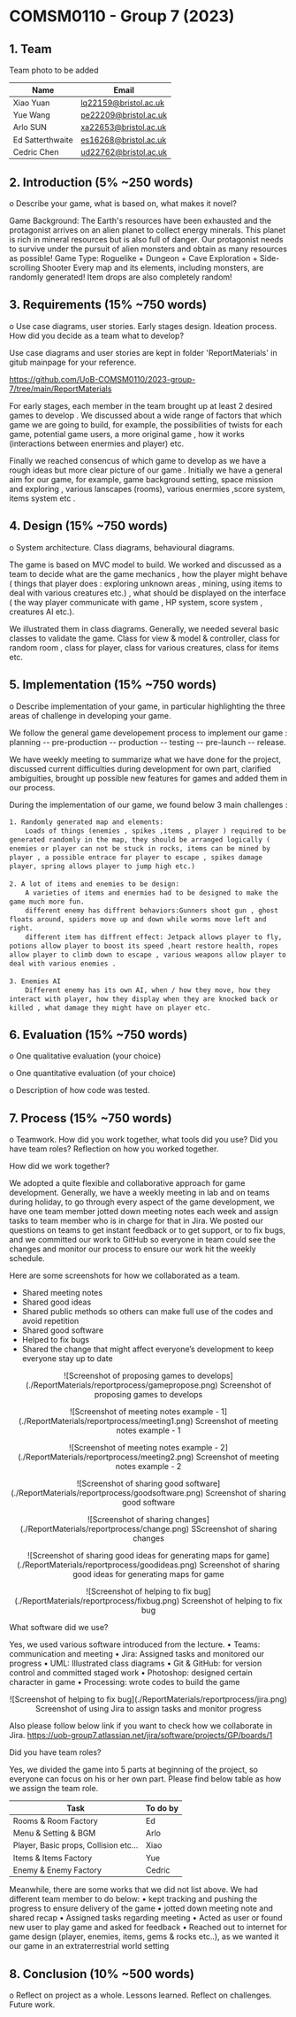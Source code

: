 # COMSM0110 - Group 7 (2023)

## 1. Team

Team photo to be added

| Name             | Email                 |
| ---------------- | --------------------- |
| Xiao Yuan        | lq22159@bristol.ac.uk |
| Yue Wang         | pe22209@bristol.ac.uk |
| Arlo SUN         | xa22653@bristol.ac.uk |
| Ed Satterthwaite | es16268@bristol.ac.uk |
| Cedric Chen      | ud22762@bristol.ac.uk |

## 2. Introduction (5% ~250 words)

o Describe your game, what is based on, what makes it novel?

Game Background: The Earth's resources have been exhausted and the protagonist arrives on an alien planet to collect energy minerals. This planet is rich in mineral resources but is also full of danger. Our protagonist needs to survive under the pursuit of alien monsters and obtain as many resources as possible!
Game Type: Roguelike + Dungeon + Cave Exploration + Side-scrolling Shooter
Every map and its elements, including monsters, are randomly generated! Item drops are also completely random!

## 3. Requirements (15% ~750 words)

o Use case diagrams, user stories. Early stages design. Ideation process. How did you decide as a team what to develop?

Use case diagrams and user stories are kept in folder 'ReportMaterials' in gitub mainpage for your reference.

https://github.com/UoB-COMSM0110/2023-group-7/tree/main/ReportMaterials

For early stages, each member in the team brought up at least 2 desired games to develop . We discussed about a wide range of factors that which game we are going to build, for example, the possibilities of twists for each game, potential game users, a more original game , how it works (interactions between enermies and player) etc.

Finally we reached consencus of which game to develop as we have a rough ideas but more clear picture of our game . Initially we have a general aim for our game, for example, game background setting, space mission and exploring , various lanscapes (rooms), various enermies ,score system, items system etc .

## 4. Design (15% ~750 words)

o System architecture. Class diagrams, behavioural diagrams.

The game is based on MVC model to build. We worked and discussed as a team to decide what are the game mechanics , how the player might behave ( things that player does : exploring unknown areas , mining, using items to deal with various creatures etc.) , what should be displayed on the interface ( the way player communicate with game , HP system, score system , creatures AI etc.).

We illustrated them in class diagrams. Generally, we needed several basic classes to validate the game. Class for view & model & controller, class for random room , class for player, class for various creatures, class for items etc.

## 5. Implementation (15% ~750 words)

o Describe implementation of your game, in particular highlighting the three areas of challenge in developing your game.

We follow the general game developement process to implement our game : planning -- pre-production -- production -- testing -- pre-launch -- release.

We have weekly meeting to summarize what we have done for the project, discussed current difficulties during development for own part, clarified ambiguities, brought up possible new features for games and added them in our process.

During the implementation of our game, we found below 3 main challenges :

    1. Randomly generated map and elements:
        Loads of things (enemies , spikes ,items , player ) required to be generated randomly in the map, they should be arranged logically ( enemies or player can not be stuck in rocks, items can be mined by player , a possible entrace for player to escape , spikes damage player, spring allows player to jump high etc.)

    2. A lot of items and enemies to be design:
        A varieties of items and enermies had to be designed to make the game much more fun.
        different enemy has diffrent behaviors:Gunners shoot gun , ghost floats around, spiders move up and down while worms move left and right.
        different item has diffrent effect: Jetpack allows player to fly, potions allow player to boost its speed ,heart restore health, ropes allow player to climb down to escape , various weapons allow player to deal with various enemies .

    3. Enemies AI
        Different enemy has its own AI, when / how they move, how they interact with player, how they display when they are knocked back or killed , what damage they might have on player etc.

## 6. Evaluation (15% ~750 words)

o One qualitative evaluation (your choice)

o One quantitative evaluation (of your choice)

o Description of how code was tested.

## 7. Process (15% ~750 words)

o Teamwork. How did you work together, what tools did you use? Did you have team roles? Reflection on how you worked together.

How did we work together?

We adopted a quite flexible and collaborative approach for game development. Generally, we have a weekly meeting in lab and on teams during holiday, to go through every aspect of the game development, we have one team member jotted down meeting notes each week and assign tasks to team member who is in charge for that in Jira. We posted our questions on teams to get instant feedback or to get support, or to fix bugs, and we committed our work to GitHub so everyone in team could see the changes and monitor our process to ensure our work hit the weekly schedule.

Here are some screenshots for how we collaborated as a team.

- Shared meeting notes
- Shared good ideas
- Shared public methods so others can make full use of the codes and avoid repetition
- Shared good software
- Helped to fix bugs
- Shared the change that might affect everyone’s development to keep everyone stay up to date

<p align="center">
    ![Screenshot of proposing games to develops](./ReportMaterials/reportprocess/gamepropose.png)
    Screenshot of proposing games to develops
</p>

<p align="center">
    ![Screenshot of meeting notes example - 1](./ReportMaterials/reportprocess/meeting1.png)
        Screenshot of meeting notes example - 1
</p>

<p align="center">
    ![Screenshot of meeting notes example - 2](./ReportMaterials/reportprocess/meeting2.png)
    Screenshot of meeting notes example - 2
</p>
<p align="center">
    ![Screenshot of sharing good software](./ReportMaterials/reportprocess/goodsoftware.png)
    Screenshot of sharing good software
</p>

<p align="center">
    ![Screenshot of sharing changes](./ReportMaterials/reportprocess/change.png)
    SScreenshot of sharing changes
</p>

<p align="center">
    ![Screenshot of sharing good ideas for generating maps for game](./ReportMaterials/reportprocess/goodideas.png)
    Screenshot of sharing good ideas for generating maps for game
</p>

<p align="center">
    ![Screenshot of helping to fix bug](./ReportMaterials/reportprocess/fixbug.png)
    Screenshot of helping to fix bug
</p>

What software did we use?

Yes, we used various software introduced from the lecture.
• Teams: communication and meeting
• Jira: Assigned tasks and monitored our progress
• UML: Illustrated class diagrams
• Git & GitHub: for version control and committed staged work
• Photoshop: designed certain character in game
• Processing: wrote codes to build the game

<p align="center">
    ![Screenshot of helping to fix bug](./ReportMaterials/reportprocess/jira.png)
    Screenshot of using Jira to assign tasks and monitor progress
</p>

Also please follow below link if you want to check how we collaborate in Jira.
https://uob-group7.atlassian.net/jira/software/projects/GP/boards/1

Did you have team roles?

Yes, we divided the game into 5 parts at beginning of the project, so everyone can focus on his or her own part. Please find below table as how we assign the team role.

| Task                                | To do by |
| ----------------------------------- | -------- |
| Rooms & Room Factory                | Ed       |
| Menu & Setting & BGM                | Arlo     |
| Player, Basic props, Collision etc… | Xiao     |
| Items & Items Factory               | Yue      |
| Enemy & Enemy Factory               | Cedric   |

Meanwhile, there are some works that we did not list above. We had different team member to do below:
• kept tracking and pushing the progress to ensure delivery of the game
• jotted down meeting note and shared recap
• Assigned tasks regarding meeting
• Acted as user or found new user to play game and asked for feedback
• Reached out to internet for game design (player, enemies, items, gems & rocks etc..), as we wanted it our game in an extraterrestrial world setting

## 8. Conclusion (10% ~500 words)

o Reflect on project as a whole. Lessons learned. Reflect on challenges. Future work.
